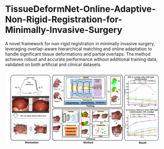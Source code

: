 # TissueDeformNet-Online-Adaptive-Non-Rigid-Registration-for-Minimally-Invasive-Surgery
A novel framework for non-rigid registration in minimally invasive surgery, leveraging overlap-aware hierarchical matching and online adaptation to handle significant tissue deformations and partial overlaps. The method achieves robust and accurate performance without additional training data, validated on both artificial and clinical datasets.

![Architecture](https://github.com/AIGCer0807/TissueDeformNet-Online-Adaptive-Non-Rigid-Registration-for-Minimally-Invasive-Surgery/blob/main/%E8%87%AA%E7%84%B6%E5%BD%A2%E5%8F%98%E9%87%8D%E5%8F%A0%E5%8C%BA%E5%9F%9F(%E5%8D%8E%E8%A5%BF)20241127.tif
)
